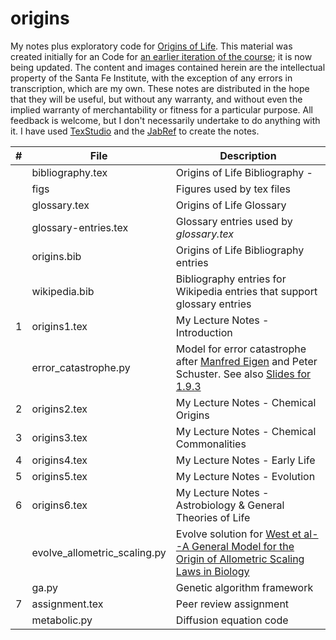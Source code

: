 # origins 

My notes plus exploratory code for [Origins of Life](https://www.complexityexplorer.org/courses/103-origins-of-life). This material was created initially for an Code for [an earlier iteration of the course](https://www.complexityexplorer.org/courses/95-origins-of-life); it is now being updated.
The content and images contained herein are the intellectual property of the Santa Fe Institute, with the exception of any errors in transcription, which are my own.
These notes are distributed in the hope that they will be useful,
but without any warranty, and without even the implied warranty of
merchantability or fitness for a particular purpose. All feedback is welcome,
but I don't necessarily undertake to do anything with it.
I have used [TexStudio](https://www.texstudio.org/) and the [JabRef](https://www.jabref.org/) to create the notes.

|#|File|Description|
|---|------------------------------|-----------------------------------------------------------|
|   |bibliography.tex|Origins of Life Bibliography - |uses _origins.bib_ and _wikipedia.bib_|
|   |figs| Figures used by tex files |
|   |glossary.tex|Origins of Life Glossary|
|   |glossary-entries.tex|Glossary entries used by _glossary.tex_|
|   |origins.bib|Origins of Life Bibliography entries|
|   |wikipedia.bib|Bibliography entries for Wikipedia entries that support glossary entries|
|1|origins1.tex|My Lecture Notes - Introduction|
||error_catastrophe.py|Model for error catastrophe after [Manfred Eigen](https://www.pnas.org/content/99/21/13374.full) and Peter Schuster. See also [Slides for 1.9.3](https://complexityexplorer.s3.amazonaws.com/originsoflife/unit1/origin+quasispecie2s_fix_short+(1).pdf)|
|2|origins2.tex|My Lecture Notes - Chemical Origins|
|3|origins3.tex|My Lecture Notes - Chemical Commonalities|
|4|origins4.tex|My Lecture Notes - Early Life|
|5|origins5.tex|My Lecture Notes - Evolution|
|6|origins6.tex|My Lecture Notes - Astrobiology & General Theories of Life|
| |evolve_allometric_scaling.py|Evolve solution for  [West et al--A General Model for the Origin of Allometric Scaling Laws in Biology](http://hermes.ffn.ub.es/oscar/Biologia/Escala/Science_276_122_1997.pdf)|
| | ga.py|Genetic algorithm framework|
|7|assignment.tex|Peer review assignment|
||metabolic.py|Diffusion equation code|
